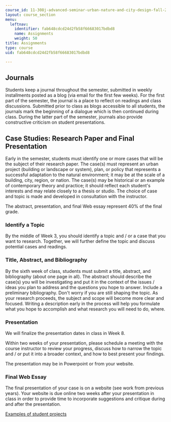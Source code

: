 ```yaml
---
course_id: 11-308j-advanced-seminar-urban-nature-and-city-design-fall-2012
layout: course_section
menu:
  leftnav:
    identifier: fab648cdcd24d2fb58f66683017bdbd8
    name: Assignments
    weight: 50
title: Assignments
type: course
uid: fab648cdcd24d2fb58f66683017bdbd8

---
```


Journals
--------

Students keep a journal throughout the semester, submitted in weekly installments posted as a blog (via email for the first few weeks). For the first part of the semester, the journal is a place to reflect on readings and class discussions. Submitted prior to class as blogs accessible to all students, the journals mark the beginning of a dialogue which is then continued during class. During the latter part of the semester, journals also provide constructive criticism on student presentations.

Case Studies: Research Paper and Final Presentation
---------------------------------------------------

Early in the semester, students must identify one or more cases that will be the subject of their research paper. The case(s) must represent an urban project (building or landscape or system), plan, or policy that represents a successful adaptation to the natural environment; it may be at the scale of a building, city, region, or nation. The case(s) may be historical or an example of contemporary theory and practice; it should reflect each student's interests and may relate closely to a thesis or studio. The choice of case and topic is made and developed in consultation with the instructor.

The abstract, presentation, and final Web essay represent 40% of the final grade.

### Identify a Topic

By the middle of Week 3, you should identify a topic and / or a case that you want to research. Together, we will further define the topic and discuss potential cases and readings.

### Title, Abstract, and Bibliography

By the sixth week of class, students must submit a title, abstract, and bibliography (about one page in all). The abstract should describe the case(s) you will be investigating and put it in the context of the issues / ideas you plan to address and the questions you hope to answer. Include a preliminary bibliography. Don't worry if you are still shaping the topic. As your research proceeds, the subject and scope will become more clear and focused. Writing a description early in the process will help you formulate what you hope to accomplish and what research you will need to do, where.

### Presentation

We will finalize the presentation dates in class in Week 8.

Within two weeks of your presentation, please schedule a meeting with the course instructor to review your progress, discuss how to narrow the topic and / or put it into a broader context, and how to best present your findings.

The presentation may be in Powerpoint or from your website.

### Final Web Essay

The final presentation of your case is on a website (see work from previous years). Your website is due online two weeks after your presentation in class in order to provide time to incorporate suggestions and critique during and after the presentation.

[Examples of student projects](http://architecture.mit.edu/class/nature/projects.html?y=2012)